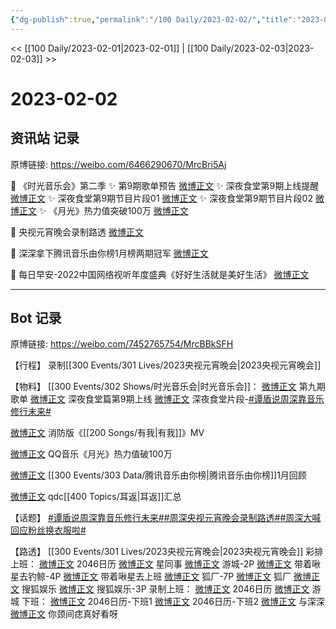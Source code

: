 ```yaml
---
{"dg-publish":true,"permalink":"/100 Daily/2023-02-02/","title":"2023-02-02","created":"2023-02-04T18:43:39.000+08:00","updated":"2023-04-11T14:46:32.000+08:00"}
---
```



<< [[100 Daily/2023-02-01\|2023-02-01]] | [[100 Daily/2023-02-03\|2023-02-03]] >>

# 2023-02-02

## 资讯站 记录

原博链接: https://weibo.com/6466290670/MrcBri5Aj

💫 《时光音乐会》第二季
✨ 第9期歌单预告 [微博正文](https://m.weibo.cn/6466290670/4864662829008186)
✨ 深夜食堂第9期上线提醒 [微博正文](https://m.weibo.cn/6466290670/4864672593875659)
✨ 深夜食堂第9期节目片段01 [微博正文](https://m.weibo.cn/6466290670/4864722253907652)
✨ 深夜食堂第9期节目片段02 [微博正文](https://m.weibo.cn/6466290670/4864672404344464)
✨ 《月光》热力值突破100万 [微博正文](https://m.weibo.cn/6466290670/4864800222351248)

💫 央视元宵晚会录制路透 [微博正文](https://m.weibo.cn/6466290670/4864748581294347)

💫 深深拿下腾讯音乐由你榜1月榜两期冠军 [微博正文](https://m.weibo.cn/6466290670/4864663101641675)

💫 每日早安-2022中国网络视听年度盛典《好好生活就是美好生活》 [微博正文](https://m.weibo.cn/6466290670/4864611028831989)

---
## Bot 记录

原博链接: https://weibo.com/7452765754/MrcBBkSFH

【行程】
录制[[300 Events/301 Lives/2023央视元宵晚会\|2023央视元宵晚会]]

【物料】
[[300 Events/302 Shows/时光音乐会\|时光音乐会]]：
[微博正文](https://m.weibo.cn/7703778879/4864659217189616) 第九期歌单
[微博正文](https://m.weibo.cn/7703778879/4864668902103153) 深夜食堂篇第9期上线
[微博正文](https://m.weibo.cn/7703778879/4864667774616189) 深夜食堂片段-[#谭盾说周深靠音乐修行未来#](https://s.weibo.com/weibo?q=%23%E8%B0%AD%E7%9B%BE%E8%AF%B4%E5%91%A8%E6%B7%B1%E9%9D%A0%E9%9F%B3%E4%B9%90%E4%BF%AE%E8%A1%8C%E6%9C%AA%E6%9D%A5%23)

[微博正文](https://m.weibo.cn/5342220662/4862975637196719) 消防版《[[200 Songs/有我\|有我]]》MV

[微博正文](https://m.weibo.cn/2169129705/4864726657665303) QQ音乐《月光》热力值破100万

[微博正文](https://m.weibo.cn/6733257358/4864656516319240) [[300 Events/303 Data/腾讯音乐由你榜\|腾讯音乐由你榜]]1月回顾

[微博正文](https://m.weibo.cn/5695716261/4864757444381838) qdc[[400 Topics/耳返\|耳返]]汇总

【话题】
[#谭盾说周深靠音乐修行未来#](https://s.weibo.com/weibo?q=%23%E8%B0%AD%E7%9B%BE%E8%AF%B4%E5%91%A8%E6%B7%B1%E9%9D%A0%E9%9F%B3%E4%B9%90%E4%BF%AE%E8%A1%8C%E6%9C%AA%E6%9D%A5%23)[#周深央视元宵晚会录制路透#](https://s.weibo.com/weibo?q=%23%E5%91%A8%E6%B7%B1%E5%A4%AE%E8%A7%86%E5%85%83%E5%AE%B5%E6%99%9A%E4%BC%9A%E5%BD%95%E5%88%B6%E8%B7%AF%E9%80%8F%23)[#周深大喊回应粉丝换衣服啦#](https://s.weibo.com/weibo?q=%23%E5%91%A8%E6%B7%B1%E5%A4%A7%E5%96%8A%E5%9B%9E%E5%BA%94%E7%B2%89%E4%B8%9D%E6%8D%A2%E8%A1%A3%E6%9C%8D%E5%95%A6%23)

【路透】
[[300 Events/301 Lives/2023央视元宵晚会\|2023央视元宵晚会]]
彩排上班：
[微博正文](https://m.weibo.cn/1308570033/4864732156397562) 2046日历
[微博正文](https://m.weibo.cn/7090942012/4864736376652442) 星同事
[微博正文](https://m.weibo.cn/1801743981/4864745091892387) 游城-2P
[微博正文](https://m.weibo.cn/3246571812/4864735302128876) 带着啾星去钓鲸-4P
[微博正文](https://m.weibo.cn/3246571812/4864740147596989) 带着啾星去上班
[微博正文](https://m.weibo.cn/6525010965/4864733230400773) 狐厂-7P
[微博正文](https://m.weibo.cn/6525010965/4864734686614997) 狐厂
[微博正文](https://m.weibo.cn/1843633441/4864735620895519) 搜狐娱乐
[微博正文](https://m.weibo.cn/1843633441/4864731766325580) 搜狐娱乐-3P
录制上班：
[微博正文](https://m.weibo.cn/1308570033/4864777472186374) 2046日历
[微博正文](https://m.weibo.cn/1801743981/4864780709661280) 游城
下班：
[微博正文](https://m.weibo.cn/1308570033/4864816337125536) 2046日历-下班1
[微博正文](https://m.weibo.cn/1308570033/4864816835206038) 2046日历-下班2
[微博正文](https://m.weibo.cn/7330448895/4864817410346778) 与深深
[微博正文](https://m.weibo.cn/7474443847/4864819981980397) 你颈间痣真好看呀
